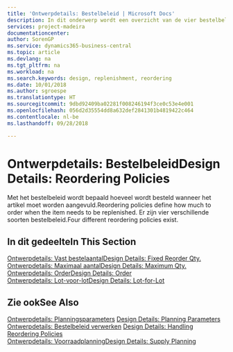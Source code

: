 ```yaml
---
title: 'Ontwerpdetails: Bestelbeleid | Microsoft Docs'
description: In dit onderwerp wordt een overzicht van de vier bestelbeleidsregels voor aanvulling gegeven.
services: project-madeira
documentationcenter: 
author: SorenGP
ms.service: dynamics365-business-central
ms.topic: article
ms.devlang: na
ms.tgt_pltfrm: na
ms.workload: na
ms.search.keywords: design, replenishment, reordering
ms.date: 10/01/2018
ms.author: sgroespe
ms.translationtype: HT
ms.sourcegitcommit: 9dbd92409ba02281f008246194f3ce0c53e4e001
ms.openlocfilehash: 056d2d35554dd8a632def2841301b4819422c464
ms.contentlocale: nl-be
ms.lasthandoff: 09/28/2018

---
```

# <a name="design-details-reordering-policies"></a><span data-ttu-id="72184-103">Ontwerpdetails: Bestelbeleid</span><span class="sxs-lookup"><span data-stu-id="72184-103">Design Details: Reordering Policies</span></span>
<span data-ttu-id="72184-104">Met het bestelbeleid wordt bepaald hoeveel wordt besteld wanneer het artikel moet worden aangevuld.</span><span class="sxs-lookup"><span data-stu-id="72184-104">Reordering policies define how much to order when the item needs to be replenished.</span></span> <span data-ttu-id="72184-105">Er zijn vier verschillende soorten bestelbeleid.</span><span class="sxs-lookup"><span data-stu-id="72184-105">Four different reordering policies exist.</span></span>  

## <a name="in-this-section"></a><span data-ttu-id="72184-106">In dit gedeelte</span><span class="sxs-lookup"><span data-stu-id="72184-106">In This Section</span></span>  
[<span data-ttu-id="72184-107">Ontwerpdetails: Vast bestelaantal</span><span class="sxs-lookup"><span data-stu-id="72184-107">Design Details: Fixed Reorder Qty.</span></span>](design-details-fixed-reorder-qty.md)  
[<span data-ttu-id="72184-108">Ontwerpdetails: Maximaal aantal</span><span class="sxs-lookup"><span data-stu-id="72184-108">Design Details: Maximum Qty.</span></span>](design-details-maximum-qty.md)  
[<span data-ttu-id="72184-109">Ontwerpdetails: Order</span><span class="sxs-lookup"><span data-stu-id="72184-109">Design Details: Order</span></span>](design-details-order.md)  
[<span data-ttu-id="72184-110">Ontwerpdetails: Lot-voor-lot</span><span class="sxs-lookup"><span data-stu-id="72184-110">Design Details: Lot-for-Lot</span></span>](design-details-lot-for-lot.md)  

## <a name="see-also"></a><span data-ttu-id="72184-111">Zie ook</span><span class="sxs-lookup"><span data-stu-id="72184-111">See Also</span></span>  
<span data-ttu-id="72184-112">[Ontwerpdetails: Planningsparameters](design-details-planning-parameters.md) </span><span class="sxs-lookup"><span data-stu-id="72184-112">[Design Details: Planning Parameters](design-details-planning-parameters.md) </span></span>  
<span data-ttu-id="72184-113">[Ontwerpdetails: Bestelbeleid verwerken](design-details-handling-reordering-policies.md) </span><span class="sxs-lookup"><span data-stu-id="72184-113">[Design Details: Handling Reordering Policies](design-details-handling-reordering-policies.md) </span></span>  
[<span data-ttu-id="72184-114">Ontwerpdetails: Voorraadplanning</span><span class="sxs-lookup"><span data-stu-id="72184-114">Design Details: Supply Planning</span></span>](design-details-supply-planning.md)

